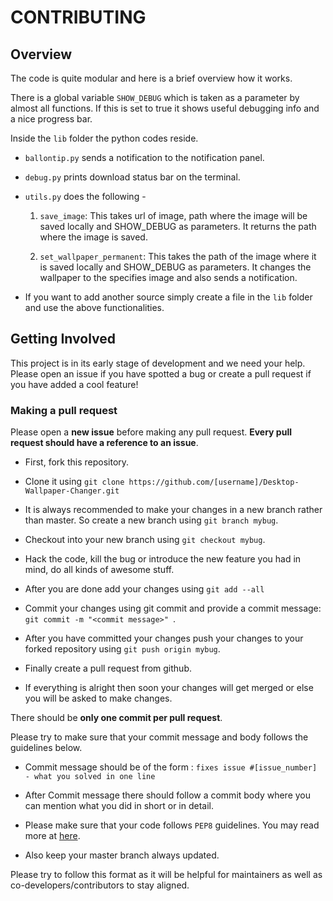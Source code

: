 # CONTRIBUTING

## Overview

The code is quite modular and here is a brief overview how it works.

There is a global variable `SHOW_DEBUG` which is taken as a parameter by almost all functions. If this is set to true it shows useful debugging info and a nice progress bar.

Inside the `lib` folder the python codes reside.

* `ballontip.py` sends a notification to the notification panel.

* `debug.py` prints download status bar on the terminal.

* `utils.py` does the following - 

    1. `save_image`: This takes url of image, path where the image will be saved locally and SHOW_DEBUG as parameters. It returns the path where the image is saved.

    2. `set_wallpaper_permanent`: This takes the path of the image where it is saved locally and SHOW_DEBUG as parameters. It changes the wallpaper to the specifies image and also sends a notification.

* If you want to add another source simply create a file in the `lib` folder and use the above functionalities.

## Getting Involved

This project is in its early stage of development and we need your help. Please open an issue if you have spotted a bug or create a pull request if you have added a cool feature! 

### Making a pull request

Please open a **new issue** before making any pull request. **Every pull request should have a reference to an issue**.

* First, fork this repository.

* Clone it using `git clone https://github.com/[username]/Desktop-Wallpaper-Changer.git`

* It is always recommended to make your changes in a new branch rather than master. So create a new branch using `git branch mybug`.

* Checkout into your new branch using `git checkout mybug`.

* Hack the code, kill the bug or introduce the new feature you had in mind, do all kinds of awesome stuff.

* After you are done add your changes using `git add --all`

* Commit your changes using git commit and provide a commit message: `git commit -m "<commit message>" `.

* After you have committed your changes push your changes to your forked repository using `git push origin mybug`.

* Finally create a pull request from github.

* If everything is alright then soon your changes will get merged or else you will be asked to make changes.

There should be **only one commit per pull request**.

Please try to make sure that your commit message and body follows the guidelines below.

* Commit message should be of the form : `fixes issue #[issue_number] - what you solved in one line`

* After Commit message there should follow a commit body where you can mention what you did in short or in detail.

* Please make sure that your code follows `PEP8` guidelines. You may read more at [here](https://pep8.org).

* Also keep your master branch always updated.

Please try to follow this format as it will be helpful for maintainers as well as co-developers/contributors to stay aligned.
